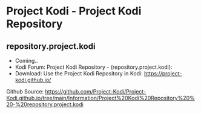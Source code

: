 # Project Kodi - Project Kodi Repository 
## repository.project.kodi

<p align="left">
<ul>
    <li>Coming..</li>
    <li>Kodi Forum: Project Kodi Repository - (repository.project.kodi):</li>
    <li>Download: Use the Project Kodi Repository in Kodi: <a href="https://project-kodi.github.io/">https://project-kodi.github.io/</a></li>
  </ul>
  </p>

Github Source: <a href="https://github.com/Project-Kodi/Project-Kodi.github.io/tree/main/Information/Project%20Kodi%20Repository%20%20-%20repository.project.kodi">https://github.com/Project-Kodi/Project-Kodi.github.io/tree/main/Information/Project%20Kodi%20Repository%20%20-%20repository.project.kodi</a>
  
